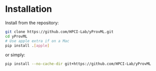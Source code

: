 
# Installation

Install from the repository:

```bash
git clone https://github.com/HPCI-Lab/yProvML.git
cd yProvML
# Use apple extra if on a Mac
pip install .[apple]
```

or simply:

```bash
pip install --no-cache-dir git+https://github.com/HPCI-Lab/yProvML
```
